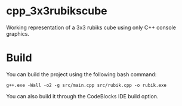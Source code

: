 # cpp_3x3rubikscube
Working representation of a 3x3 rubiks cube using only C++ console graphics.

# Build
You can build the project using the following bash command:
```
g++.exe -Wall -o2 -g src/main.cpp src/rubik.cpp -o rubik.exe
```
You can also build it through the CodeBlocks IDE build option.
